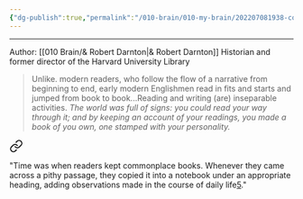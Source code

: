 ```yaml
---
{"dg-publish":true,"permalink":"/010-brain/010-my-brain/202207081938-commonplace-book/","created":"2022-07-08T19:38:57.000-04:00","updated":"2025-03-13T15:25:36.000-04:00"}
---
```



---

Author: [[010 Brain/& Robert Darnton\|& Robert Darnton]]
Historian and former director of the Harvard University Library

> Unlike. modern readers, who follow the flow of a narrative from beginning to end, early modern Englishmen read in fits and starts and jumped from book to book...Reading and writing (are) inseparable activities. *The world was full of signs: you could read your way through it; and by keeping an account of your readings, you made a book of you own, one stamped with your personality.*

>
<div class="transclusion internal-embed is-loaded"><a class="markdown-embed-link" href="/010-brain/and-robert-darnton/#46e668" aria-label="Open link"><svg xmlns="http://www.w3.org/2000/svg" width="24" height="24" viewBox="0 0 24 24" fill="none" stroke="currentColor" stroke-width="2" stroke-linecap="round" stroke-linejoin="round" class="svg-icon lucide-link"><path d="M10 13a5 5 0 0 0 7.54.54l3-3a5 5 0 0 0-7.07-7.07l-1.72 1.71"></path><path d="M14 11a5 5 0 0 0-7.54-.54l-3 3a5 5 0 0 0 7.07 7.07l1.71-1.71"></path></svg></a><div class="markdown-embed">



"Time was when readers kept commonplace books. Whenever they came across a pithy passage, they copied it into a notebook under an appropriate heading, adding observations made in the course of daily life[5](https://indextrious.blogspot.com/2012/05/joys-of-commonplace-book.html)." 

</div></div>

